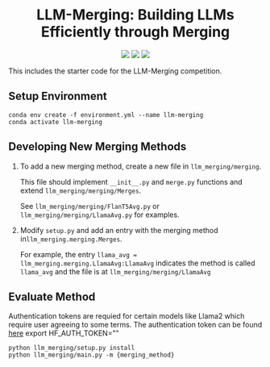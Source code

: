<div align="center">


<h1>LLM-Merging: Building LLMs Efficiently through Merging </h1>

[![](https://img.shields.io/badge/Documentation-online-green)](https://llm-merging.readthedocs.io)
[![](https://img.shields.io/badge/Website-online-green)](https://llm-merging.github.io)
[![](https://img.shields.io/badge/License-MIT-blue)](#License)
</div>

This includes the starter code for the LLM-Merging competition. 

## Setup Environment 

```
conda env create -f environment.yml --name llm-merging
conda activate llm-merging 
```



## Developing New Merging Methods 

1. To add a new merging method, create a new file in `llm_merging/merging`. 

    This file should implement `__init__.py` and `merge.py` functions and extend `llm_merging/merging/Merges`. 

    See `llm_merging/merging/FlanT5Avg.py` or `llm_merging/merging/LlamaAvg.py` for examples.  

2. Modify `setup.py` and add an entry with the merging method in`llm_merging.merging.Merges`. 
   
   For example, the entry `llama_avg = llm_merging.merging.LlamaAvg:LlamaAvg` indicates the method is called `llama_avg` and the file is at `llm_merging/merging/LlamaAvg` 

## Evaluate Method 
Authentication tokens are requied for certain models like Llama2 which require user agreeing to some terms. 
The authentication token can be found [here](https://huggingface.co/settings/tokens)
export HF_AUTH_TOKEN=""

```
python llm_merging/setup.py install 
python llm_merging/main.py -m {merging_method}
```


